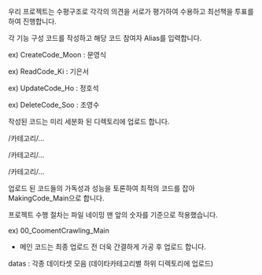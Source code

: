 우리 프로젝트는 수평구조로 각각의 의견을 서로가 평가하여 수용하고 최선책을 투표를 하여 진행합니다.

각 기능 구성 코드를 작성하고 해당 코드 참여자 Alias를 입력합니다.

ex) CreateCode_Moon : 문영식

ex) ReadCode_Ki : 기은서

ex) UpdateCode_Ho : 정호석

ex) DeleteCode_Soo : 조영수



작성된 코드는 미리 세분화 된 디렉토리에 업로드 합니다.

/카테고리/...

/카테고리/...

/카테고리/...


업로드 된 코드들의 가독성과 성능을 토론하여 최적의 코드를 잡아 MakingCode_Main으로 합니다.

프로젝트 수행 절차는 파일 네이밍 맨 앞의 숫자를 기준으로 적용했습니다.

ex) 00_CoomentCrawling_Main

* 메인 코드는 최종 업로드 전 더욱 간결하게 가공 후 업로드 합니다.


datas : 각종 데이타셋 모음 (데이타카테고리별 하위 디렉토리에 업로드)

